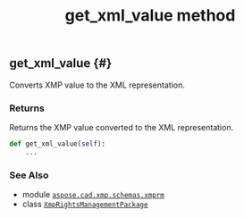 ﻿---
title: get_xml_value method
second_title: Aspose.CAD for Python via .NET API References
description: 
type: docs
weight: 50
url: /aspose.cad.xmp.schemas.xmprm/xmprightsmanagementpackage/get_xml_value/
is_root: false
---

## get_xml_value {#}

Converts XMP value to the XML representation.


### Returns 


Returns the XMP value converted to the XML representation.


```python
def get_xml_value(self):
    ...
```





### See Also
* module [`aspose.cad.xmp.schemas.xmprm`](../../)
* class [`XmpRightsManagementPackage`](/cad/python-net/aspose.cad.xmp.schemas.xmprm/xmprightsmanagementpackage)
